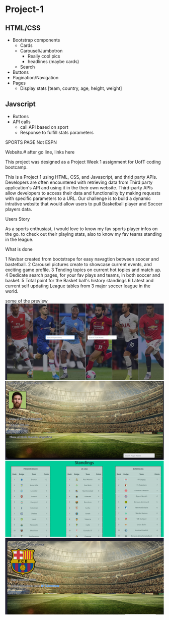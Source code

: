 # Project-1

## HTML/CSS

* Bootstrap components
    * Cards
    * Carousel/Jumbotron
        * Really cool pics
        * headlines (maybe cards)
    * Search 
* Buttons
* Pagination/Navigation
* Pages
    * Display stats [team, country, age, height, weight]    

## Javscript

* Buttons
* API calls
    * call API based on sport
    * Response to fulfill stats parameters

SPORTS PAGE Not ESPN

Website.# after go line, links here

This project was designed as a Project Week 1 assignment for UofT coding bootcamp. 

This is a Project 1 using HTML, CSS, and Javascript, and thrid party APIs. Developers are often encountered with retrieving data from Third party application's API and using it in the their own website. Third-party APIs allow developers to access their data and functionality by making requests with specific parameters to a URL. Our challenge is to build a dynamic intrative website that would allow users to pull Basketball player and Soccer players data.

Users Story

As a sports enthusiast, i would love to know my fav sports player infos on the go. to check out their playing stats, also to know my fav teams standing in the league.

What is done

1 Navbar created from bootstrape for easy navagtion between soocer and bastetball.
2 Carousel pictures create to showcase current events, and exciting game profile.
3 Tending topics on current hot topics and match up.
4 Dedicate search pages, for your fav plays and teams, in both soccer and basket.
5 Total point for the Basket ball's history standings
6 Latest and current self updating League tables from 3 major soccer league in the world.


some of the preview
![alt text](Assets/notespn1.png)
![alt text](Assets/notespn2.png)
![alt text](Assets/notespn3.png)
![alt text](Assets/notespn4.png)